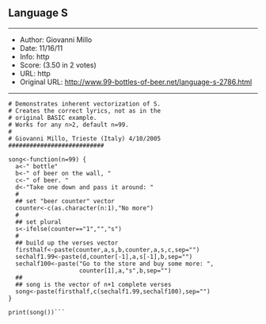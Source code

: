 
## Language S ##
---
- Author: Giovanni Millo
- Date: 11/16/11
- Info: http
- Score:  (3.50 in 2 votes)
- URL: http
- Original URL: http://www.99-bottles-of-beer.net/language-s-2786.html
---

```# 99 bottles of beer, S (R, S-Plus) version.
# Demonstrates inherent vectorization of S.
# Creates the correct lyrics, not as in the 
# original BASIC example. 
# Works for any n>2, default n=99. 
#
# Giovanni Millo, Trieste (Italy) 4/10/2005
###########################

song<-function(n=99) {
  a<-" bottle"
  b<-" of beer on the wall, "
  c<-" of beer. "
  d<-"Take one down and pass it around: "
  #
  ## set "beer counter" vector
  counter<-c(as.character(n:1),"No more")
  # 
  ## set plural 
  s<-ifelse(counter=="1","","s")
  #
  ## build up the verses vector
  firsthalf<-paste(counter,a,s,b,counter,a,s,c,sep="")
  sechalf1.99<-paste(d,counter[-1],a,s[-1],b,sep="")
  sechalf100<-paste("Go to the store and buy some more: ",
                    counter[1],a,"s",b,sep="")
  ##
  ## song is the vector of n+1 complete verses
  song<-paste(firsthalf,c(sechalf1.99,sechalf100),sep="")
}  

print(song())```